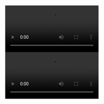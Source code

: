 <video src="db/img-9284_r0WgeanH.mp4" controls title="Title"></video>
<video src="db/img-9283_x86pXgja.mp4" controls title="Title"></video>